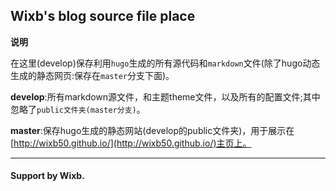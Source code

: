 ## Wixb's blog source file place

**说明**

在这里(develop)保存利用`hugo`生成的所有源代码和`markdown`文件(除了hugo动态生成的静态网页:保存在`master`分支下面)。

**develop**:所有markdown源文件，和主题theme文件，以及所有的配置文件;其中忽略了`public文件夹(master分支)`。

**master**:保存hugo生成的静态网站(develop的public文件夹)，用于展示在[http://wixb50.github.io/](http://wixb50.github.io/)主页上。

---
#### Support by Wixb.
